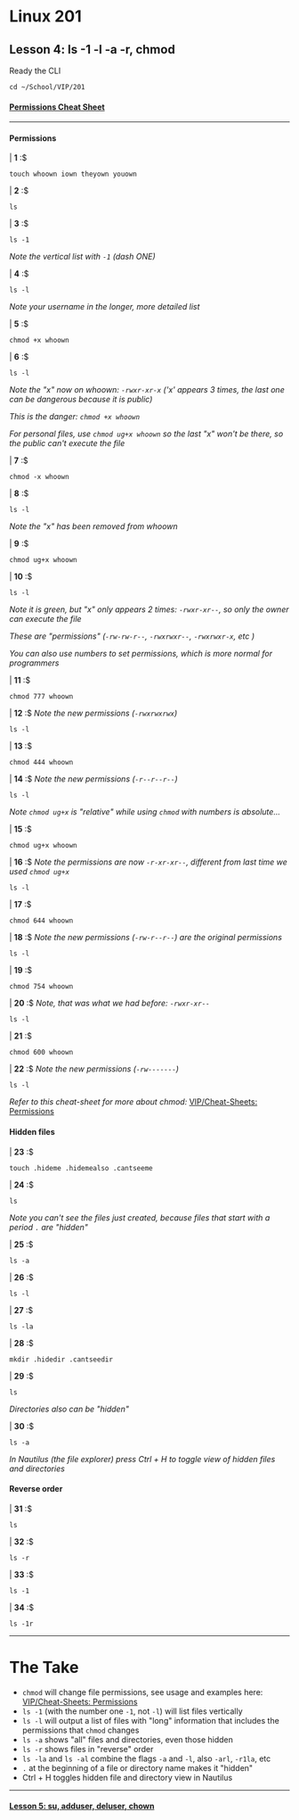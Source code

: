 # Linux 201
## Lesson 4: ls -1 -l -a -r, chmod

Ready the CLI

```console
cd ~/School/VIP/201
```

#### [Permissions Cheat Sheet](https://github.com/inkVerb/vip/blob/master/Cheat-Sheets/Permissions.md)

___

#### Permissions

| **1** :$

```console
touch whoown iown theyown youown
```

| **2** :$

```console
ls
```

| **3** :$

```console
ls -1
```

*Note the vertical list with `-1` (dash ONE)*

| **4** :$

```console
ls -l
```

*Note your username in the longer, more detailed list*

| **5** :$

```console
chmod +x whoown
```

| **6** :$

```console
ls -l
```

*Note the "x" now on whoown: `-rwxr-xr-x` ('x' appears 3 times, the last one can be dangerous because it is public)*

*This is the danger: `chmod +x whoown`*

*For personal files, use `chmod ug+x whoown` so the last "x" won't be there, so the public can't execute the file*

| **7** :$

```console
chmod -x whoown
```

| **8** :$

```console
ls -l
```

*Note the "x" has been removed from whoown*

| **9** :$

```console
chmod ug+x whoown
```

| **10** :$

```console
ls -l
```

*Note it is green, but "x" only appears 2 times: `-rwxr-xr--`, so only the owner can execute the file*

*These are "permissions" (`-rw-rw-r--`, `-rwxrwxr--`, `-rwxrwxr-x`, etc )*

*You can also use numbers to set permissions, which is more normal for programmers*

| **11** :$

```console
chmod 777 whoown
```

| **12** :$ *Note the new permissions (`-rwxrwxrwx`)*

```console
ls -l
```

| **13** :$

```console
chmod 444 whoown
```

| **14** :$ *Note the new permissions (`-r--r--r--`)*

```console
ls -l
```

*Note `chmod ug+x` is "relative" while using `chmod` with numbers is absolute...*

| **15** :$

```console
chmod ug+x whoown
```

| **16** :$ *Note the permissions are now `-r-xr-xr--`, different from last time we used `chmod ug+x`*

```console
ls -l
```

| **17** :$

```console
chmod 644 whoown
```

| **18** :$ *Note the new permissions (`-rw-r--r--`) are the original permissions*

```console
ls -l
```

| **19** :$

```console
chmod 754 whoown
```

| **20** :$ *Note, that was what we had before: `-rwxr-xr--`*

```console
ls -l
```

| **21** :$

```console
chmod 600 whoown
```

| **22** :$ *Note the new permissions (`-rw-------`)*

```console
ls -l
```

*Refer to this cheat-sheet for more about chmod:* [VIP/Cheat-Sheets: Permissions](https://github.com/inkVerb/VIP/blob/master/Cheat-Sheets/Permissions.md)

#### Hidden files

| **23** :$

```console
touch .hideme .hidemealso .cantseeme
```

| **24** :$

```console
ls
```

*Note you can't see the files just created, because files that start with a period `.` are "hidden"*

| **25** :$

```console
ls -a
```

| **26** :$

```console
ls -l
```

| **27** :$

```console
ls -la
```

| **28** :$

```console
mkdir .hidedir .cantseedir
```

| **29** :$

```console
ls
```

*Directories also can be "hidden"*

| **30** :$

```console
ls -a
```

*In Nautilus (the file explorer) press <key>Ctrl</key> + H to toggle view of hidden files and directories*

#### Reverse order

| **31** :$

```console
ls
```

| **32** :$

```console
ls -r
```

| **33** :$

```console
ls -1
```

| **34** :$

```console
ls -1r
```

___

# The Take
- `chmod` will change file permissions, see usage and examples here: [VIP/Cheat-Sheets: Permissions](https://github.com/inkVerb/VIP/blob/master/Cheat-Sheets/Permissions.md)
- `ls -1` (with the number one `-1`, not `-l`) will list files vertically
- `ls -l` will output a list of files with "long" information that includes the permissions that `chmod` changes
- `ls -a` shows "all" files and directories, even those hidden
- `ls -r` shows files in "reverse" order
- `ls -la` and `ls -al` combine the flags `-a` and `-l`, also `-arl`, `-r1la`, etc
- `.` at the beginning of a file or directory name makes it "hidden"
- <key>Ctrl</key> + <key>H</key> toggles hidden file and directory view in Nautilus
___

#### [Lesson 5: su, adduser, deluser, chown](https://github.com/inkVerb/vip/blob/master/201/Lesson-05.md)
